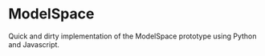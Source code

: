 # ModelSpace
Quick and dirty implementation of the ModelSpace prototype using Python and Javascript. 
